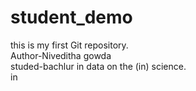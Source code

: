 # student_demo
this is my first Git repository.
<br>
Author-Niveditha gowda
<br>
studed-bachlur in data on the (in) science.
<br>
in 


